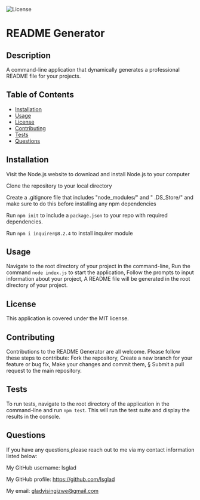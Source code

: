 ![License](https://img.shields.io/badge/License-MIT-blue.svg)
 # README Generator

## Description
A command-line application that dynamically generates a professional README file for your projects.

## Table of Contents

* [Installation](#installation)
* [Usage](#usage)
* [License](#license)
* [Contributing](#contributing)
* [Tests](#tests)
* [Questions](#questions)

## Installation


Visit the Node.js website to download and install Node.js to your computer

Clone the repository to your local directory

Create a .gitignore file that includes "node_modules/"  and  " .DS_Store/" and make sure to do this before installing any npm dependencies

Run `npm init` to include a `package.json` to your repo with required dependencies.

Run `npm i inquirer@8.2.4` to install inquirer module

## Usage

Navigate to the root directory of your project in the command-line, Run the command `node index.js` to start the application, Follow the prompts to input information about your project, A README file will be generated in the root directory of your project.

## License

This application is covered under the MIT license.
     
## Contributing

Contributions to the README Generator are all welcome. Please follow these steps to contribute: Fork the repository, Create a new branch for your feature or bug fix, Make your changes and commit them, 			§ Submit a pull request to the main repository.

## Tests

To run tests, navigate to the root directory of the application in the command-line and run `npm test`. This will run the test suite and display the results in the console.

## Questions

If you have any questions,please reach out to me via my contact information listed below:

My GitHub username: Isglad

My GitHub profile: https://github.com/Isglad

My email: gladyisingizwe@gmail.com